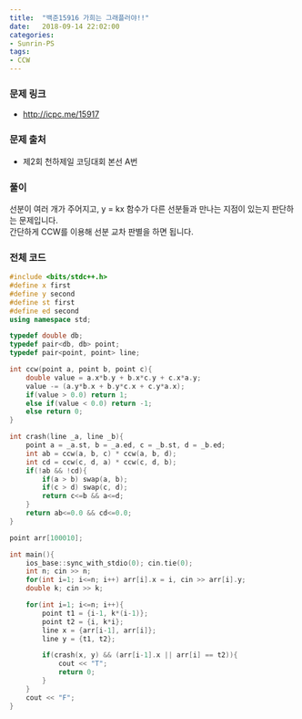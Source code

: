 ```yaml
---
title:  "백준15916 가희는 그래플러야!!"
date:   2018-09-14 22:02:00
categories:
- Sunrin-PS
tags:
- CCW
---
```


### 문제 링크
* http://icpc.me/15917

### 문제 출처
* 제2회 천하제일 코딩대회 본선 A번

### 풀이
선분이 여러 개가 주어지고, y = kx 함수가 다른 선분들과 만나는 지점이 있는지 판단하는 문제입니다.<br>
간단하게 CCW를 이용해 선분 교차 판별을 하면 됩니다.

### 전체 코드
```cpp
#include <bits/stdc++.h>
#define x first
#define y second
#define st first
#define ed second
using namespace std;

typedef double db;
typedef pair<db, db> point;
typedef pair<point, point> line;

int ccw(point a, point b, point c){
	double value = a.x*b.y + b.x*c.y + c.x*a.y;
	value -= (a.y*b.x + b.y*c.x + c.y*a.x);
	if(value > 0.0) return 1;
	else if(value < 0.0) return -1;
	else return 0;
}

int crash(line _a, line _b){
	point a = _a.st, b = _a.ed, c = _b.st, d = _b.ed;
	int ab = ccw(a, b, c) * ccw(a, b, d);
	int cd = ccw(c, d, a) * ccw(c, d, b);
	if(!ab && !cd){
		if(a > b) swap(a, b);
		if(c > d) swap(c, d);
		return c<=b && a<=d;
	}
	return ab<=0.0 && cd<=0.0;
}

point arr[100010];

int main(){
	ios_base::sync_with_stdio(0); cin.tie(0);
	int n; cin >> n;
	for(int i=1; i<=n; i++) arr[i].x = i, cin >> arr[i].y;
	double k; cin >> k;

	for(int i=1; i<=n; i++){
		point t1 = {i-1, k*(i-1)};
		point t2 = {i, k*i};
		line x = {arr[i-1], arr[i]};
		line y = {t1, t2};

		if(crash(x, y) && (arr[i-1].x || arr[i] == t2)){
			cout << "T";
			return 0;
		}
	}
	cout << "F";
}
```
